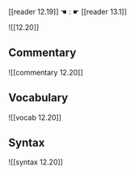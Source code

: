 [[reader 12.19]] ☚ : ☛ [[reader 13.1]]

![[12.20]]

## Commentary

![[commentary 12.20]]

## Vocabulary

![[vocab 12.20]]

## Syntax

![[syntax 12.20]]

